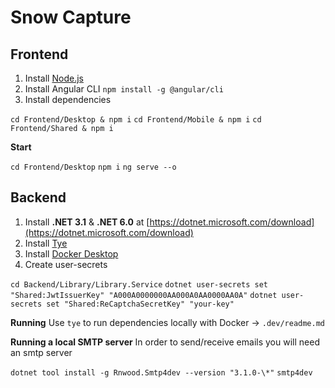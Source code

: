 # Snow Capture

## Frontend

1. Install [Node.js](https://nodejs.org/en/download/)
2. Install Angular CLI `npm install -g @angular/cli`
3. Install dependencies

`cd Frontend/Desktop & npm i`
`cd Frontend/Mobile & npm i`
`cd Frontend/Shared & npm i`

**Start**

`cd Frontend/Desktop`
`npm i`
`ng serve --o`

## Backend

1. Install **.NET 3.1** & **.NET 6.0** at [https://dotnet.microsoft.com/download](https://dotnet.microsoft.com/download)
2. Install [Tye](https://github.com/dotnet/tye/blob/master/docs/getting_started.md)
3. Install [Docker Desktop](https://www.docker.com/products/docker-desktop)
4. Create user-secrets

`cd Backend/Library/Library.Service`
`dotnet user-secrets set "Shared:JwtIssuerKey" "A000A0000000AA000A0AA0000AA0A"`
`dotnet user-secrets set "Shared:ReCaptchaSecretKey" "your-key"`

**Running**
Use `tye` to run dependencies locally with Docker -> `.dev/readme.md`

**Running a local SMTP server**
In order to send/receive emails you will need an smtp server

`dotnet tool install -g Rnwood.Smtp4dev --version "3.1.0-\*"`
`smtp4dev`
